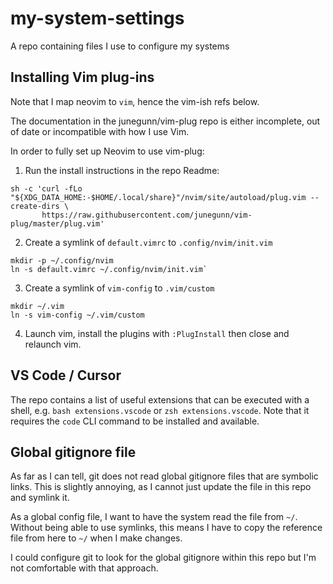 # my-system-settings
A repo containing files I use to configure my systems

## Installing Vim plug-ins

Note that I map neovim to `vim`, hence the vim-ish refs below.

The documentation in the junegunn/vim-plug repo is either incomplete, out of date or incompatible with how I use Vim.

In order to fully set up Neovim to use vim-plug:

1. Run the install instructions in the repo Readme:
```
sh -c 'curl -fLo "${XDG_DATA_HOME:-$HOME/.local/share}"/nvim/site/autoload/plug.vim --create-dirs \
       https://raw.githubusercontent.com/junegunn/vim-plug/master/plug.vim'
```
2. Create a symlink of `default.vimrc` to `.config/nvim/init.vim`
```
mkdir -p ~/.config/nvim
ln -s default.vimrc ~/.config/nvim/init.vim`
```
3. Create a symlink of `vim-config` to `.vim/custom`
```
mkdir ~/.vim
ln -s vim-config ~/.vim/custom
```
4. Launch vim, install the plugins with `:PlugInstall` then close and relaunch vim.

## VS Code / Cursor

The repo contains a list of useful extensions that can be executed with a shell, e.g. `bash extensions.vscode` or `zsh extensions.vscode`.
Note that it requires the `code` CLI command to be installed and available.

## Global gitignore file

As far as I can tell, git does not read global gitignore files that are symbolic links.
This is slightly annoying, as I cannot just update the file in this repo and symlink it.

As a global config file, I want to have the system read the file from  `~/`.
Without being able to use symlinks, this means I have to copy the reference file from here to `~/` when I make changes.

I could configure git to look for the global gitignore within this repo but I'm not comfortable with that approach.


